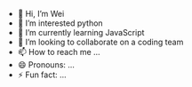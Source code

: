 - 👋 Hi, I’m Wei
- 👀 I’m interested python
- 🌱 I’m currently learning JavaScript
- 💞️ I’m looking to collaborate on a coding team
- 📫 How to reach me ...
- 😄 Pronouns: ...
- ⚡ Fun fact: ...

<!---
WeiW7866/WeiW7866 is a ✨ special ✨ repository because its `README.md` (this file) appears on your GitHub profile.
You can click the Preview link to take a look at your changes.
--->
